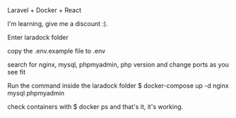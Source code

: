 Laravel + Docker + React

I'm learning, give me a discount :).

Enter laradock folder

copy the .env.example file to .env

search for nginx, mysql, phpmyadmin, php version and change ports as you see fit

Run the command inside the laradock folder
$ docker-compose up -d nginx mysql phpmyadmin

check containers with $ docker ps
and that's it, it's working.
